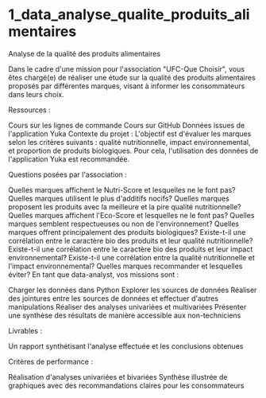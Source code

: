 # 1_data_analyse_qualite_produits_alimentaires

Analyse de la qualité des produits alimentaires

Dans le cadre d'une mission pour l'association "UFC-Que Choisir", vous êtes chargé(e) de réaliser une étude sur la qualité des produits alimentaires proposés par différentes marques, visant à informer les consommateurs dans leurs choix.

Ressources :

Cours sur les lignes de commande
Cours sur GitHub
Données issues de l'application Yuka
Contexte du projet :
L'objectif est d'évaluer les marques selon les critères suivants : qualité nutritionnelle, impact environnemental, et proportion de produits biologiques. Pour cela, l'utilisation des données de l'application Yuka est recommandée.

Questions posées par l'association :

Quelles marques affichent le Nutri-Score et lesquelles ne le font pas?
Quelles marques utilisent le plus d'additifs nocifs?
Quelles marques proposent les produits avec la meilleure et la pire qualité nutritionnelle?
Quelles marques affichent l'Eco-Score et lesquelles ne le font pas?
Quelles marques semblent respectueuses ou non de l'environnement?
Quelles marques offrent principalement des produits biologiques?
Existe-t-il une corrélation entre le caractère bio des produits et leur qualité nutritionnelle?
Existe-t-il une corrélation entre le caractère bio des produits et leur impact environnemental?
Existe-t-il une corrélation entre la qualité nutritionnelle et l'impact environnemental?
Quelles marques recommander et lesquelles éviter?
En tant que data-analyst, vos missions sont :

Charger les données dans Python
Explorer les sources de données
Réaliser des jointures entre les sources de données et effectuer d'autres manipulations
Réaliser des analyses univariées et multivariées
Présenter une synthèse des résultats de manière accessible aux non-techniciens

Livrables :

Un rapport synthétisant l'analyse effectuée et les conclusions obtenues

Critères de performance :

Réalisation d'analyses univariées et bivariées
Synthèse illustrée de graphiques avec des recommandations claires pour les consommateurs

